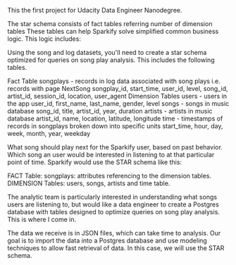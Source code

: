 This the first project for Udacity Data Engineer Nanodegree.

The star schema consists of fact tables referring number of dimension tables These tables can help Sparkify solve simplified common business logic. This logic includes:

Using the song and log datasets, you'll need to create a star schema optimized for queries on song play analysis. This includes the following tables.

Fact Table
songplays - records in log data associated with song plays i.e. records with page NextSong
songplay_id, start_time, user_id, level, song_id, artist_id, session_id, location, user_agent
Dimension Tables
users - users in the app
user_id, first_name, last_name, gender, level
songs - songs in music database
song_id, title, artist_id, year, duration
artists - artists in music database
artist_id, name, location, latitude, longitude
time - timestamps of records in songplays broken down into specific units
start_time, hour, day, week, month, year, weekday

What song should play next for the Sparkify user, based on past behavior.
Which song an user would be interested in listening to at that particular point of time.
Sparkify would use the STAR schema like this:

FACT Table: songplays: attributes referencing to the dimension tables.
DIMENSION Tables: users, songs, artists and time table.

The analytic team is particularly interested in understanding what songs users are listening to, but would like a data engineer to create a Postgres database with tables designed to optimize queries on song play analysis. This is where I come in.

The data we receive is in JSON files, which can take time to analysis. Our goal is to import the data into a Postgres database and use modeling techniques to allow fast retrieval of data. In this case, we will use the STAR schema.
